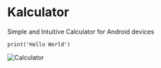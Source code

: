 # Kalculator
Simple and Intuitive Calculator for Android devices

```
print('Hello World')
```
![Calculator](../pics/calculator.gif)
